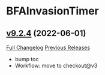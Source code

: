# BFAInvasionTimer

## [v9.2.4](https://github.com/funkydude/BFAInvasionTimer/tree/v9.2.4) (2022-06-01)
[Full Changelog](https://github.com/funkydude/BFAInvasionTimer/compare/v9.2.3...v9.2.4) [Previous Releases](https://github.com/funkydude/BFAInvasionTimer/releases)

- bump toc  
- Workflow: move to checkout@v3  
